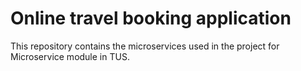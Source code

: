 # Online travel booking application
This repository contains the microservices used in the project for Microservice module in TUS. 

